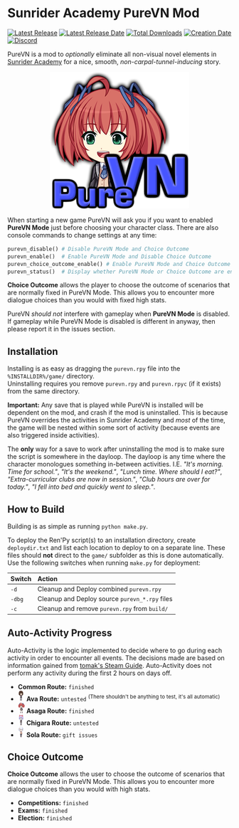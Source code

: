 # Sunrider Academy PureVN Mod

[![Latest Release](https://img.shields.io/github/release-pre/trigger-death/SunriderAcademyPureVN.svg?style=flat&label=version)](https://github.com/trigger-death/GrisaiaSpriteViewer/releases/latest)
[![Latest Release Date](https://img.shields.io/github/release-date-pre/trigger-death/SunriderAcademyPureVN.svg?style=flat&label=released)](https://github.com/trigger-death/SunriderAcademyPureVN/releases/latest)
[![Total Downloads](https://img.shields.io/github/downloads/trigger-death/SunriderAcademyPureVN/total.svg?style=flat)](https://github.com/trigger-death/SunriderAcademyPureVN/releases)
[![Creation Date](https://img.shields.io/badge/created-march%202019-A642FF.svg?style=flat)](https://github.com/trigger-death/SunriderAcademyPureVN/commit/26464c07eab6544c8f300f8ae2965e5acfa535f4)
[![Discord](https://img.shields.io/discord/436949335947870238.svg?style=flat&logo=discord&label=chat&colorB=7389DC&link=https://discord.gg/vB7jUbY)](https://discord.gg/vB7jUbY)

PureVN is a mod to *optionally* eliminate all non-visual novel elements in [Sunrider Academy](https://vndb.org/v16221/chars) for a nice, smooth, *non-carpal-tunnel-inducing* story.

<p align="center"><img alt="Sunrider Academy PureVN Mod Logo" src="preview/purevn_logo.png"></p>

When starting a new game PureVN will ask you if you want to enabled **PureVN Mode** just before choosing your character class. There are also console commands to change settings at any time:

```py
purevn_disable() # Disable PureVN Mode and Choice Outcome
purevn_enable()  # Enable PureVN Mode and Disable Choice Outcome
purevn_choice_outcome_enable() # Enable PureVN Mode and Choice Outcome
purevn_status()  # Display whether PureVN Mode or Choice Outcome are enabled
```

**Choice Outcome** allows the player to choose the outcome of scenarios that are normally fixed in PureVN Mode. This allows you to encounter more dialogue choices than you would with fixed high stats.

PureVN *should not* interfere with gameplay when **PureVN Mode** is disabled. If gameplay while PureVN Mode is disabled is different in anyway, then please report it in the issues section.

## Installation

Installing is as easy as dragging the `purevn.rpy` file into the `%INSTALLDIR%/game/` directory.<br/>
Uninstalling requires you remove `purevn.rpy` and `purevn.rpyc` (if it exists) from the same directory.

**Important:** Any save that is played while PureVN is installed will be dependent on the mod, and crash if the mod is uninstalled. This is because PureVN overrides the activities in Sunrider Academy and *most* of the time, the game will be nested within some sort of activity (because events are also triggered inside activities).

The **only** way for a save to work after uninstalling the mod is to make sure the script is somewhere in the dayloop. The dayloop is any time where the character monologues something in-between activities. I.E. *"It's morning. Time for school."*, *"It's the weekend."*, *"Lunch time. Where should I eat?"*, *"Extra-curricular clubs are now in session."*, *"Club hours are over for today."*, *"I fell into bed and quickly went to sleep."*.

## How to Build

Building is as simple as running `python make.py`.

To deploy the Ren'Py script(s) to an installation directory, create `deploydir.txt` and list each location to deploy to on a separate line. These files should **not** direct to the `game/` subfolder as this is done automatically. Use the following switches when running `make.py` for deployment:

|Switch|Action|
|:--|:--|
|`-d`|Cleanup and Deploy combined `purevn.rpy`|
|`-dbg`|Cleanup and Deploy source `purevn_*.rpy` files|
|`-c`|Cleanup and remove `purevn.rpy` from `build/`|

## Auto-Activity Progress

Auto-Activity is the logic implemented to decide where to go during each activity in order to encounter all events. The decisions made are based on information gained from [tomak's Steam Guide](https://steamcommunity.com/sharedfiles/filedetails/?id=426915574). Auto-Activity does not perform any activity during the first 2 hours on days off.

* **Common Route:** `finished`
* ![Ava Arc](preview/ava_small_24.png) **Ava Route:** `untested` <sup>(There shouldn't be anything to test, it's all automatic)</sup>
* ![Asaga Arc](preview/asaga_small_24.png) **Asaga Route:** `finished`
* ![Chigara Arc](preview/chigara_small_24.png) **Chigara Route:** `untested`
* ![Sola Arc](preview/sola_small_24.png) **Sola Route:** `gift issues`

## Choice Outcome

**Choice Outcome** allows the user to choose the outcome of scenarios that are normally fixed in PureVN Mode. This allows you to encounter more dialogue choices than you would with high stats.

* **Competitions:** `finished`
* **Exams:** `finished`
* **Election:** `finished`
